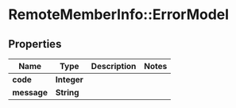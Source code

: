 # RemoteMemberInfo::ErrorModel

## Properties
Name | Type | Description | Notes
------------ | ------------- | ------------- | -------------
**code** | **Integer** |  | 
**message** | **String** |  | 


